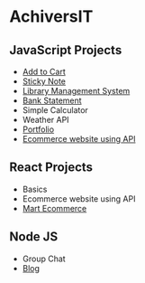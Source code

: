 # AchiversIT


## JavaScript Projects

- [Add to Cart](https://addtocart-t.netlify.app/)
- [Sticky Note](https://sticky-nt.netlify.app/)
- [Library Management System](https://aquamarine-ganache-5328a0.netlify.app)
- [Bank Statement](https://bank-stmt.netlify.app/)
- Simple Calculator
- Weather API
- [Portfolio](https://suraj28j.github.io/Portfolio/)
- [Ecommerce website using API](https://suraj28j.github.io/Ecommerce-Website-using-API/)

## React Projects

- Basics
- Ecommerce website using API
- [Mart Ecommerce](https://mart-ecom-beryl.vercel.app/)

## Node JS

- Group Chat
- [Blog](https://blogclient-alpha.vercel.app/)

